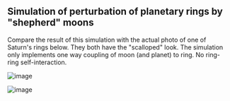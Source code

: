 Simulation of perturbation of planetary rings by "shepherd" moons
-----------------------------------------------------------------

Compare the result of this simulation with the actual photo of one of Saturn's rings below. They both have the "scalloped" look.
The simulation only implements one way coupling of moon (and planet) to ring. No ring-ring self-interaction.

![image](https://github.com/dpiponi/Rings/assets/174337/5c93f173-1247-40ee-bb77-2589716ac92b)

![image](https://github.com/dpiponi/Rings/assets/174337/a156ee8c-932a-4590-98fc-573e8cf036ff)

